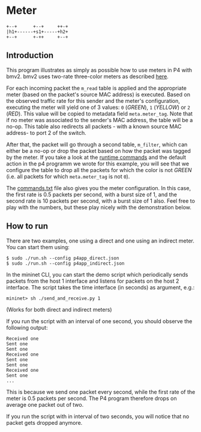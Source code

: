 # Meter

```
+--+      +--+     ++-+
|h1+------+s1+-----+h2+
+--+      +-++     +--+

```


## Introduction

This program illustrates as simply as possible how to use meters in P4 with
bmv2. bmv2 uses two-rate three-color meters as described
[here](https://tools.ietf.org/html/rfc2698).

For each incoming packet the `m_read` table is applied and the appropriate
meter (based on the packet's source MAC address) is executed. Based on the
observed traffic rate for this sender and the meter's configuration, executing
the meter will yield one of 3 values: `0` (*GREEN*), `1` (*YELLOW*) or `2`
(*RED*). This value will be copied to metadata field `meta.meter_tag`. Note that
if no meter was associated to the sender's MAC address, the table will be a
no-op. This table also redirects all packets - with a known source MAC address-
to port 2 of the switch.

After that, the packet will go through a second table, `m_filter`, which can
either be a no-op or drop the packet based on how the packet was tagged by the
meter. If you take a look at the [runtime commands](commands.txt) and the
default action in the p4 programm we wrote for this example, you will see that
we configure the table to drop all the packets for which the color is not
*GREEN* (i.e. all packets for which `meta.meter_tag` is not `0`).

The [commands.txt](commands.txt) file also gives you the meter configuration.
In this case, the first rate is 0.5 packets per second, with a burst size of
1, and the second rate is 10 packets per second, with a burst size of 1 also.
Feel free to play with the numbers, but these play nicely with the
demonstration below.

## How to run

There are two examples, one using a direct and one using an indirect meter.
You can start them using:

    $ sudo ./run.sh --config p4app_direct.json
    $ sudo ./run.sh --config p4app_indirect.json

In the mininet CLI, you can start the demo script which periodically
sends packets from the host 1 interface and listens for packets on the host 2
interface. The script takes the time interface (in seconds) as argument, e.g.:

    mininet> sh ./send_and_receive.py 1

(Works for both direct and indirect meters)

If you run the script with an interval of one second, you should observe the
following output:

    Received one
    Sent one
    Sent one
    Received one
    Sent one
    Sent one
    Received one
    Sent one
    ...

This is because we send one packet every second, while the first rate of the
meter is 0.5 packets per second. The P4 program therefore drops on average one
packet out of two.

If you run the script with in interval of two seconds, you will notice that
no packet gets dropped anymore.
